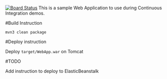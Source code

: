 [![Board Status](https://dev.azure.com/devuss/25a1e572-fed0-4ac7-a9b2-6b7d6d4b0442/493856a7-6dbd-42fe-9371-6fefce221380/_apis/work/boardbadge/36a0bd4f-90cd-46e7-9608-49a935c43e08)](https://dev.azure.com/devuss/25a1e572-fed0-4ac7-a9b2-6b7d6d4b0442/_boards/board/t/493856a7-6dbd-42fe-9371-6fefce221380/Microsoft.RequirementCategory)
This is a sample Web Application to use during Continuous Integration demos.

#Build Instruction

```
mvn3 clean package
```

#Deploy instruction

Deploy ```target/WebApp.war``` on Tomcat
 
#TODO
 
Add instruction to deploy to ElasticBeanstalk